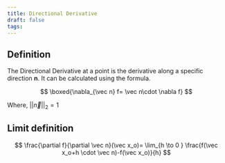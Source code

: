 ```yaml
---
title: Directional Derivative
draft: false
tags:
---
```

  
## Definition
The Directional Derivative at a point is the derivative along a specific direction $\mathbf n$. It can be calculated using the formula. 

$$
\boxed{\nabla_{\vec n} f= \vec n\cdot \nabla f}
$$

Where, $||\vec n||_2 =1$
## Limit definition 

$$
\frac{\partial f}{\partial \vec n}(\vec x_o)= \lim_{h \to 0 } \frac{f(\vec x_o+h \cdot \vec n)-f(\vec x_o)}{h}
$$






